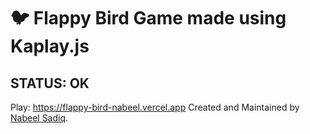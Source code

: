 # 🐦 Flappy Bird Game made using Kaplay.js
## STATUS: OK

Play: https://flappy-bird-nabeel.vercel.app
Created and Maintained by [Nabeel Sadiq](https://github.com/nabeelv7).
